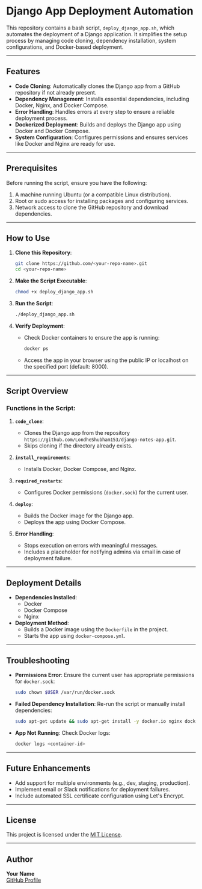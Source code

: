 # Django App Deployment Automation

This repository contains a bash script, `deploy_django_app.sh`, which automates the deployment of a Django application. It simplifies the setup process by managing code cloning, dependency installation, system configurations, and Docker-based deployment.

---

## Features

- **Code Cloning**: Automatically clones the Django app from a GitHub repository if not already present.
- **Dependency Management**: Installs essential dependencies, including Docker, Nginx, and Docker Compose.
- **Error Handling**: Handles errors at every step to ensure a reliable deployment process.
- **Dockerized Deployment**: Builds and deploys the Django app using Docker and Docker Compose.
- **System Configuration**: Configures permissions and ensures services like Docker and Nginx are ready for use.

---

## Prerequisites

Before running the script, ensure you have the following:
1. A machine running Ubuntu (or a compatible Linux distribution).
2. Root or sudo access for installing packages and configuring services.
3. Network access to clone the GitHub repository and download dependencies.

---

## How to Use

1. **Clone this Repository**:
   ```bash
   git clone https://github.com/<your-repo-name>.git
   cd <your-repo-name>
   ```

2. **Make the Script Executable**:
   ```bash
   chmod +x deploy_django_app.sh
   ```

3. **Run the Script**:
   ```bash
   ./deploy_django_app.sh
   ```

4. **Verify Deployment**:
   - Check Docker containers to ensure the app is running:
     ```bash
     docker ps
     ```
   - Access the app in your browser using the public IP or localhost on the specified port (default: 8000).

---

## Script Overview

### Functions in the Script:

1. **`code_clone`**:
   - Clones the Django app from the repository `https://github.com/LondheShubham153/django-notes-app.git`.
   - Skips cloning if the directory already exists.

2. **`install_requirements`**:
   - Installs Docker, Docker Compose, and Nginx.

3. **`required_restarts`**:
   - Configures Docker permissions (`docker.sock`) for the current user.

4. **`deploy`**:
   - Builds the Docker image for the Django app.
   - Deploys the app using Docker Compose.

5. **Error Handling**:
   - Stops execution on errors with meaningful messages.
   - Includes a placeholder for notifying admins via email in case of deployment failure.

---

## Deployment Details

- **Dependencies Installed**:
  - Docker
  - Docker Compose
  - Nginx
- **Deployment Method**:
  - Builds a Docker image using the `Dockerfile` in the project.
  - Starts the app using `docker-compose.yml`.

---

## Troubleshooting

- **Permissions Error**:
  Ensure the current user has appropriate permissions for `docker.sock`:
  ```bash
  sudo chown $USER /var/run/docker.sock
  ```

- **Failed Dependency Installation**:
  Re-run the script or manually install dependencies:
  ```bash
  sudo apt-get update && sudo apt-get install -y docker.io nginx docker-compose
  ```

- **App Not Running**:
  Check Docker logs:
  ```bash
  docker logs <container-id>
  ```

---

## Future Enhancements

- Add support for multiple environments (e.g., dev, staging, production).
- Implement email or Slack notifications for deployment failures.
- Include automated SSL certificate configuration using Let's Encrypt.

---

## License

This project is licensed under the [MIT License](LICENSE).

---

## Author

**Your Name**  
[GitHub Profile](https://github.com/<kush-shah05>)
